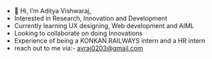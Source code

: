 - 👋 Hi, I’m Aditya Vishwaraj,
-  Interested in Research, Innovation and Development 
-  Currently learning UX designing, Web development and AIML
-  Looking to collaborate on doing Innovations
-  Experience of being a KONKAN RAILWAYS intern and a HR intern
-  reach out to me via:- avraj0203@gmail.com 

<!---
Avraj27/Avraj27 is a ✨ special ✨ repository because its `README.md` (this file) appears on your GitHub profile.
You can click the Preview link to take a look at your changes.
--->
